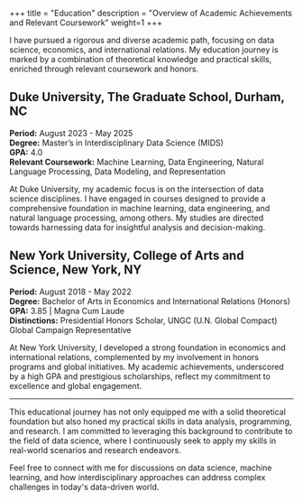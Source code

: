 +++
title = "Education"
description = "Overview of Academic Achievements and Relevant Coursework"
weight=1
+++

I have pursued a rigorous and diverse academic path, focusing on data science, economics, and international relations. My education journey is marked by a combination of theoretical knowledge and practical skills, enriched through relevant coursework and honors.

## Duke University, The Graduate School, Durham, NC
**Period:** August 2023 - May 2025  
**Degree:** Master’s in Interdisciplinary Data Science (MIDS)  
**GPA:** 4.0  
**Relevant Coursework:** Machine Learning, Data Engineering, Natural Language Processing, Data Modeling, and Representation

At Duke University, my academic focus is on the intersection of data science disciplines. I have engaged in courses designed to provide a comprehensive foundation in machine learning, data engineering, and natural language processing, among others. My studies are directed towards harnessing data for insightful analysis and decision-making.

## New York University, College of Arts and Science, New York, NY
**Period:** August 2018 - May 2022  
**Degree:** Bachelor of Arts in Economics and International Relations (Honors)  
**GPA:** 3.85 | Magna Cum Laude  
**Distinctions:** Presidential Honors Scholar, UNGC (U.N. Global Compact) Global Campaign Representative

At New York University, I developed a strong foundation in economics and international relations, complemented by my involvement in honors programs and global initiatives. My academic achievements, underscored by a high GPA and prestigious scholarships, reflect my commitment to excellence and global engagement.

---

This educational journey has not only equipped me with a solid theoretical foundation but also honed my practical skills in data analysis, programming, and research. I am committed to leveraging this background to contribute to the field of data science, where I continuously seek to apply my skills in real-world scenarios and research endeavors.

Feel free to connect with me for discussions on data science, machine learning, and how interdisciplinary approaches can address complex challenges in today's data-driven world.
